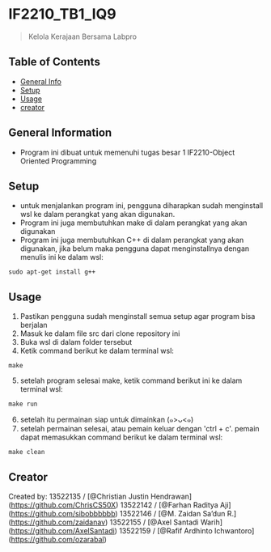# IF2210_TB1_IQ9
> Kelola Kerajaan Bersama Labpro

## Table of Contents
* [General Info](#general-information)
* [Setup](#setup)
* [Usage](#usage)
* [creator](#creator)

## General Information
- Program ini dibuat untuk memenuhi tugas besar 1 IF2210-Object Oriented Programming

## Setup
- untuk menjalankan program ini, pengguna diharapkan sudah menginstall wsl ke dalam perangkat yang akan digunakan.
- Program ini juga membutuhkan make di dalam perangkat yang akan digunakan
- Program ini juga membutuhkan C++ di dalam perangkat yang akan digunakan, jika belum maka pengguna dapat menginstallnya dengan menulis ini ke dalam wsl:
```
sudo apt-get install g++
```

## Usage
1. Pastikan pengguna sudah menginstall semua setup agar program bisa berjalan
2. Masuk ke dalam file src dari clone repository ini
3. Buka wsl di dalam folder tersebut
4. Ketik command berikut ke dalam terminal wsl:
```
make
```
5. setelah program selesai make, ketik command berikut ini ke dalam terminal wsl:
```
make run
```
6. setelah itu permainan siap untuk dimainkan (๑>ᴗ<๑)
7. setelah permainan selesai, atau pemain keluar dengan 'ctrl + c'. pemain dapat memasukkan command berikut ke dalam terminal wsl:
```
make clean
```

## Creator
Created by:
13522135 / [@Christian Justin Hendrawan] (https://github.com/ChrisCS50X)
13522142 / [@Farhan Raditya Aji] (https://github.com/sibobbbbbb)
13522146 / [@M. Zaidan Sa’dun R.] (https://github.com/zaidanav)
13522155 / [@Axel Santadi Warih] (https://github.com/AxelSantadi)
13522159 / [@Rafif Ardhinto Ichwantoro] (https://github.com/ozarabal)
